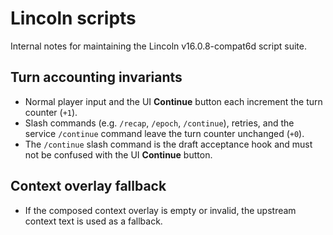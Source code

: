 # Lincoln scripts

Internal notes for maintaining the Lincoln v16.0.8-compat6d script suite.

## Turn accounting invariants

- Normal player input and the UI **Continue** button each increment the turn counter (`+1`).
- Slash commands (e.g. `/recap`, `/epoch`, `/continue`), retries, and the service `/continue` command leave the turn counter unchanged (`+0`).
- The `/continue` slash command is the draft acceptance hook and must not be confused with the UI **Continue** button.

## Context overlay fallback

- If the composed context overlay is empty or invalid, the upstream context text is used as a fallback.
